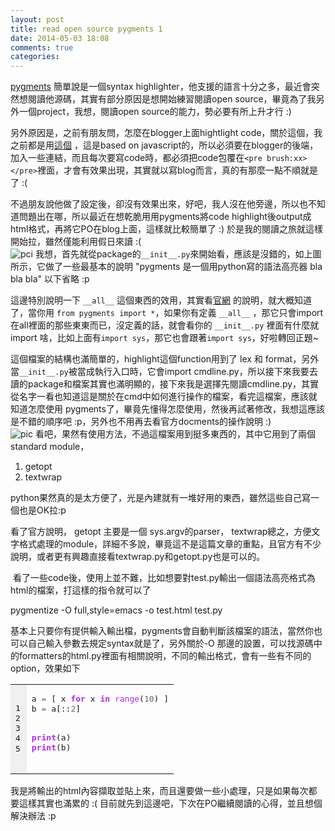 ```yaml
---
layout: post
title: read open source pygments 1
date: 2014-05-03 18:08
comments: true
categories: 
---
```

[pygments][1] 簡單說是一個syntax highlighter，他支援的語言十分之多，最近會突然想閱讀他源碼，其實有部分原因是想開始練習閱讀open source，畢竟為了我另外一個project，我想，閱讀open source的能力，勢必要有所上升才行 :)  
  
另外原因是，之前有朋友問，怎麼在blogger上面hightlight code，關於這個，我之前都是用[這個][2] ，這是based on javascript的，所以必須要在blogger的後端，加入一些連結，而且每次要寫code時，都必須把code包覆在`<pre brush:xx></pre>`裡面，才會有效果出現，其實就以寫blog而言，真的有那麼一點不順就是了 :(  
  
不過朋友說他做了設定後，卻沒有效果出來，好吧，我人沒在他旁邊，所以也不知道問題出在哪，所以最近在想乾脆用用pygments將code highlight後output成html格式，再將它PO在blog上面，這樣就比較簡單了 :) 於是我的閱讀之旅就這樣開始拉，雖然僅能利用假日來讀 :(  
![pci][3]
我想，首先就從package的`__init__.py`來開始看，應該是沒錯的，如上圖所示，它做了一些最基本的說明 "pygments 是一個用python寫的語法高亮器 bla bla bla" 以下省略 :p  
  
這邊特別說明一下 `__all__` 這個東西的效用，其實看[官網][4] 的說明，就大概知道了，當你用 `from pygments import *`，如果你有定義 `__all__` ，那它只會import 在all裡面的那些東東而已，沒定義的話，就會看你的 `__init__.py` 裡面有什麼就 import 啥，比如上面有`import sys`，那它也會跟著`import sys`，好啦轉回正題~  
  
這個檔案的結構也滿簡單的，highlight這個function用到了 lex 和 format，另外當`__init__.py`被當成執行入口時，它會import cmdline.py，所以接下來我要去讀的package和檔案其實也滿明顯的，接下來我是選擇先閱讀cmdline.py，其實從名字一看也知道這是關於在cmd中如何進行操作的檔案，看完這檔案，應該就知道怎麼使用 pygments了，畢竟先懂得怎麼使用，然後再試著修改，我想這應該是不錯的順序吧 :p，另外也不用再去看官方docments的操作說明 :)  
![pic][5]
看吧，果然有使用方法，不過這檔案用到挺多東西的，其中它用到了兩個standard module，  
  
1. getopt  
2. textwrap  
  
python果然真的是太方便了，光是內建就有一堆好用的東西，雖然這些自己寫一個也是OK拉:p  
  
看了官方說明， getopt 主要是一個 sys.argv的parser， textwrap總之，方便文字格式處理的module，詳細不多說，畢竟這不是這篇文章的重點，且官方有不少說明，或者更有興趣直接看textwrap.py和getopt.py也是可以的。  
  
 看了一些code後，使用上並不難，比如想要對test.py輸出一個語法高亮格式為html的檔案，打這樣的指令就可以了  
  
pygmentize -O full,style=emacs -o test.html test.py  
  
基本上只要你有提供輸入輸出檔，pygments會自動判斷該檔案的語法，當然你也可以自己輸入參數去規定syntax就是了，另外關於-O 那邊的設置，可以找源碼中的formatters的html.py裡面有相關說明，不同的輸出格式，會有一些有不同的option，效果如下  
  
<style type="text/css">
td.linenos { background-color: #f0f0f0; padding-right: 10px; }
span.lineno { background-color: #f0f0f0; padding: 0 5px 0 5px; }
pre { line-height: 125%; }
body .hll { background-color: #ffffcc }
body .c { color: #008800; font-style: italic } /* Comment */
body .err { border: 1px solid #FF0000 } /* Error */
body .k { color: #AA22FF; font-weight: bold } /* Keyword */
body .o { color: #666666 } /* Operator */
body .cm { color: #008800; font-style: italic } /* Comment.Multiline */
body .cp { color: #008800 } /* Comment.Preproc */
body .c1 { color: #008800; font-style: italic } /* Comment.Single */
body .cs { color: #008800; font-weight: bold } /* Comment.Special */
body .gd { color: #A00000 } /* Generic.Deleted */
body .ge { font-style: italic } /* Generic.Emph */
body .gr { color: #FF0000 } /* Generic.Error */
body .gh { color: #000080; font-weight: bold } /* Generic.Heading */
body .gi { color: #00A000 } /* Generic.Inserted */
body .go { color: #888888 } /* Generic.Output */
body .gp { color: #000080; font-weight: bold } /* Generic.Prompt */
body .gs { font-weight: bold } /* Generic.Strong */
body .gu { color: #800080; font-weight: bold } /* Generic.Subheading */
body .gt { color: #0044DD } /* Generic.Traceback */
body .kc { color: #AA22FF; font-weight: bold } /* Keyword.Constant */
body .kd { color: #AA22FF; font-weight: bold } /* Keyword.Declaration */
body .kn { color: #AA22FF; font-weight: bold } /* Keyword.Namespace */
body .kp { color: #AA22FF } /* Keyword.Pseudo */
body .kr { color: #AA22FF; font-weight: bold } /* Keyword.Reserved */
body .kt { color: #00BB00; font-weight: bold } /* Keyword.Type */
body .m { color: #666666 } /* Literal.Number */
body .s { color: #BB4444 } /* Literal.String */
body .na { color: #BB4444 } /* Name.Attribute */
body .nb { color: #AA22FF } /* Name.Builtin */
body .nc { color: #0000FF } /* Name.Class */
body .no { color: #880000 } /* Name.Constant */
body .nd { color: #AA22FF } /* Name.Decorator */
body .ni { color: #999999; font-weight: bold } /* Name.Entity */
body .ne { color: #D2413A; font-weight: bold } /* Name.Exception */
body .nf { color: #00A000 } /* Name.Function */
body .nl { color: #A0A000 } /* Name.Label */
body .nn { color: #0000FF; font-weight: bold } /* Name.Namespace */
body .nt { color: #008000; font-weight: bold } /* Name.Tag */
body .nv { color: #B8860B } /* Name.Variable */
body .ow { color: #AA22FF; font-weight: bold } /* Operator.Word */
body .w { color: #bbbbbb } /* Text.Whitespace */
body .mf { color: #666666 } /* Literal.Number.Float */
body .mh { color: #666666 } /* Literal.Number.Hex */
body .mi { color: #666666 } /* Literal.Number.Integer */
body .mo { color: #666666 } /* Literal.Number.Oct */
body .sb { color: #BB4444 } /* Literal.String.Backtick */
body .sc { color: #BB4444 } /* Literal.String.Char */
body .sd { color: #BB4444; font-style: italic } /* Literal.String.Doc */
body .s2 { color: #BB4444 } /* Literal.String.Double */
body .se { color: #BB6622; font-weight: bold } /* Literal.String.Escape */
body .sh { color: #BB4444 } /* Literal.String.Heredoc */
body .si { color: #BB6688; font-weight: bold } /* Literal.String.Interpol */
body .sx { color: #008000 } /* Literal.String.Other */
body .sr { color: #BB6688 } /* Literal.String.Regex */
body .s1 { color: #BB4444 } /* Literal.String.Single */
body .ss { color: #B8860B } /* Literal.String.Symbol */
body .bp { color: #AA22FF } /* Name.Builtin.Pseudo */
body .vc { color: #B8860B } /* Name.Variable.Class */
body .vg { color: #B8860B } /* Name.Variable.Global */
body .vi { color: #B8860B } /* Name.Variable.Instance */
body .il { color: #666666 } /* Literal.Number.Integer.Long */
</style>
<table class="highlighttable"><tbody>
<tr><td class="linenos"><div class="linenodiv">
<pre>1
2
3
4
5</pre>
</div>
</td><td class="code"><div class="highlight">
<pre><span class="n">a</span> <span class="o">=</span> <span class="p">[</span> <span class="n">x</span> <span class="k">for</span> <span class="n">x</span> <span class="ow">in</span> <span class="nb">range</span><span class="p">(</span><span class="mi">10</span><span class="p">)</span> <span class="p">]</span>
<span class="n">b</span> <span class="o">=</span> <span class="n">a</span><span class="p">[::</span><span class="mi">2</span><span class="p">]</span>

<span class="k">print</span><span class="p">(</span><span class="n">a</span><span class="p">)</span>
<span class="k">print</span><span class="p">(</span><span class="n">b</span><span class="p">)</span>
</pre>
</div>
</td></tr>
</tbody></table>
  
我是將輸出的html內容擷取並貼上來，而且還要做一些小處理，只是如果每次都要這樣其實也滿累的 :( 目前就先到這邊吧，下次在PO繼續閱讀的心得，並且想個解決辦法 :p  
   


[1]: http://pygments.org/
[2]: http://alexgorbatchev.com/SyntaxHighlighter/
[3]: http://i.imgur.com/TlAATpe.png
[4]: https://docs.python.org/3.2/tutorial/modules.html?highlight=__all__
[5]: http://i.imgur.com/bcecuSV.png
